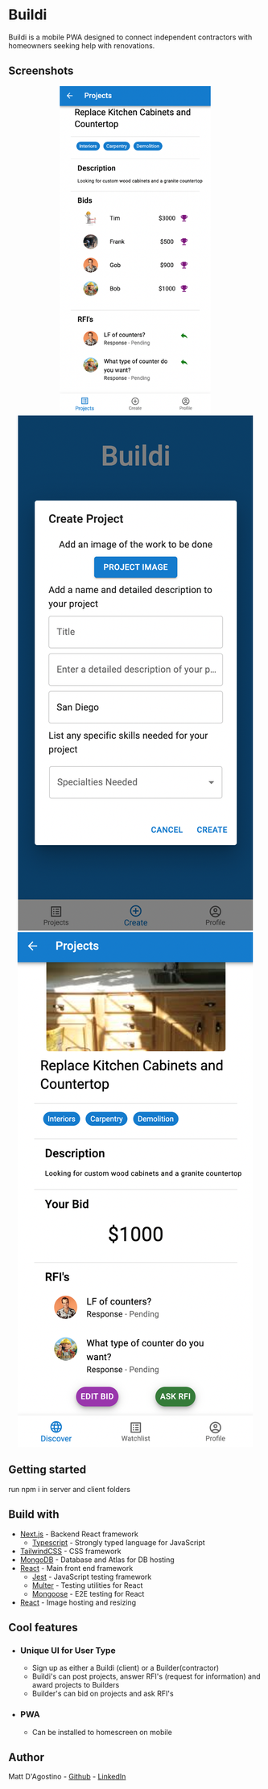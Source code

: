 # Buildi

Buildi is a mobile PWA designed to connect independent contractors with homeowners seeking help with renovations.

## Screenshots

<p align="center">
  <img src="./readme/clientprojectview.png" width="300px" />
  <img src="./readme/createproject.png" />
  <img src="./readme/contractorprojectview.png" />

</p>

## Getting started

run npm i in server and client folders

## Build with

- [Next.js](https://nextjs.org/) - Backend React framework
  - [Typescript](https://www.typescriptlang.org/) - Strongly typed language for JavaScript
- [TailwindCSS](https://tailwindcss.com/) - CSS framework
- [MongoDB](https://www.mongodb.com/) - Database and Atlas for DB hosting
- [React](https://reactjs.org/) - Main front end framework
  - [Jest](https://jestjs.io/) - JavaScript testing framework
  - [Multer](https://testing-library.com/) - Testing utilities for React
  - [Mongoose](https://www.cypress.io/) - E2E testing for React
- [React](https://cloudinary.com/) - Image hosting and resizing

## Cool features

- ### Unique UI for User Type

  - Sign up as either a Buildi (client) or a Builder(contractor)
  - Buildi's can post projects, answer RFI's (request for information) and award projects to Builders
  - Builder's can bid on projects and ask RFI's

- ### PWA

  - Can be installed to homescreen on mobile

## Author

Matt D'Agostino - [Github](https://github.com/mattdags982) - [LinkedIn](https://www.linkedin.com/in/matthewgregorydagostino)
